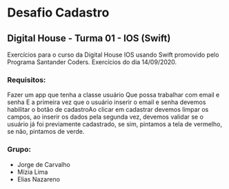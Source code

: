 # Desafio Cadastro
## Digital House - Turma 01 - IOS (Swift)

Exercícios para o curso da Digital House IOS usando Swift promovido pelo Programa Santander Coders.
Exercícios do dia 14/09/2020.


### Requisitos:
Fazer um app que tenha a classe usuário Que possa trabalhar com email e senha E a primeira vez que o usuário inserir o email e senha devemos habilitar o botão de cadastroAo clicar em cadastrar devemos limpar os campos, ao inserir os dados pela segunda vez, devemos validar se o usuário já foi previamente cadastrado, se sim, pintamos a tela de vermelho, se não, pintamos de verde.

### Grupo: 
* Jorge de Carvalho
* Mízia Lima
* Elias Nazareno

